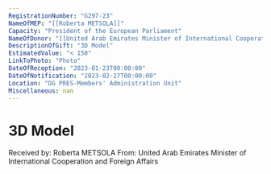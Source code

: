 ```yaml
---
RegistrationNumber: "G297-23"
NameOfMEP: "[[Roberta METSOLA]]"
Capacity: "President of the European Parliament"
NameOfDonor: "[[United Arab Emirates Minister of International Cooperation and Foreign Affairs]]"
DescriptionOfGift: "3D Model"
EstimatedValue: "< 150"
LinkToPhoto: "Photo"
DateOfReception: "2023-01-23T00:00:00"
DateOfNotification: "2023-02-27T00:00:00"
Location: "DG PRES-Members' Administration Unit"
Miscellaneous: nan
---
```


# 3D Model

Received by: Roberta METSOLA
From: United Arab Emirates Minister of International Cooperation and Foreign Affairs
